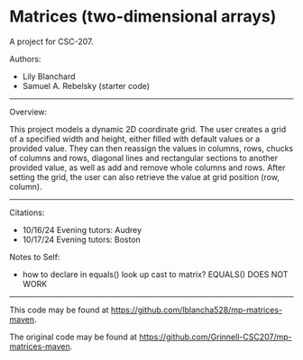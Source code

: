 # Matrices (two-dimensional arrays)

A project for CSC-207.

Authors:

* Lily Blanchard
* Samuel A. Rebelsky (starter code)

---

Overview:

This project models a dynamic 2D coordinate grid. The user creates a grid of a specified
width and height, either filled with default values or a provided value.
They can then reassign the values in columns, rows, chucks of columns and rows, diagonal lines
and rectangular sections to another provided value, as well as add and remove whole columns
and rows.
After setting the grid, the user can also retrieve the value at grid position (row, column).

---

Citations:
* 10/16/24 Evening tutors: Audrey
* 10/17/24 Evening tutors: Boston

Notes to Self:
* how to declare in equals() look up cast to matrix?
EQUALS() DOES NOT WORK

---

This code may be found at <https://github.com/lblancha528/mp-matrices-maven>. 

The original code may be found at <https://github.com/Grinnell-CSC207/mp-matrices-maven>.
